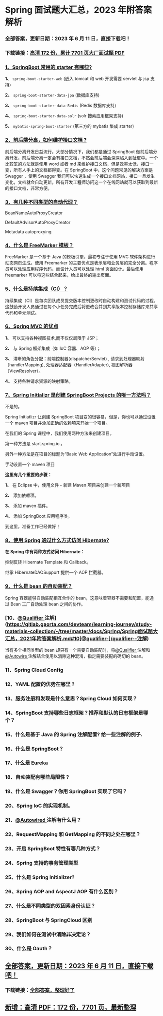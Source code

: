 # Spring 面试题大汇总，2023 年附答案解析

### 全部答案，更新日期：2023 年 6 月 11 日，直接下载吧！

### 下载链接：[高清 172 份，累计 7701 页大厂面试题 PDF](https://gitlab.gaorta.com/devteam/learning-journey/study-materials-collection/-/tree/master/docs/index.md)

### [1、SpringBoot 常用的 starter 有哪些?](https://gitlab.gaorta.com/devteam/learning-journey/study-materials-collection/-/tree/master/docs/Spring/Spring面试题大汇总，2021年附答案解析.md#1springboot常用的starter有哪些)

**1、** `spring-boot-starter-web` (嵌入 tomcat 和 web 开发需要 servlet 与 jsp 支持)

**2、** `spring-boot-starter-data-jpa` (数据库支持)

**3、** `spring-boot-starter-data-Redis` (Redis 数据库支持)

**4、** `spring-boot-starter-data-solr` (solr 搜索应用框架支持)

**5、** `mybatis-spring-boot-starter` (第三方的 mybatis 集成 starter)

### [2、前后端分离，如何维护接口文档 ?](https://gitlab.gaorta.com/devteam/learning-journey/study-materials-collection/-/tree/master/docs/Spring/Spring面试题大汇总，2021年附答案解析.md#2前后端分离如何维护接口文档-)

前后端分离开发日益流行，大部分情况下，我们都是通过 SpringBoot 做前后端分离开发，前后端分离一定会有接口文档，不然会前后端会深深陷入到扯皮中。一个比较笨的方法就是使用 word 或者 md 来维护接口文档，但是效率太低，接口一变，所有人手上的文档都得变。在 SpringBoot 中，这个问题常见的解决方案是 Swagger ，使用 Swagger 我们可以快速生成一个接口文档网站，接口一旦发生变化，文档就会自动更新，所有开发工程师访问这一个在线网站就可以获取到最新的接口文档，非常方便。

### [3、有几种不同类型的自动代理？](https://gitlab.gaorta.com/devteam/learning-journey/study-materials-collection/-/tree/master/docs/Spring/Spring面试题大汇总，2021年附答案解析.md#3有几种不同类型的自动代理)

BeanNameAutoProxyCreator

DefaultAdvisorAutoProxyCreator

Metadata autoproxying

### [4、什么是 FreeMarker 模板？](https://gitlab.gaorta.com/devteam/learning-journey/study-materials-collection/-/tree/master/docs/Spring/Spring面试题大汇总，2021年附答案解析.md#4什么是freemarker模板)

FreeMarker 是一个基于 Java 的模板引擎，最初专注于使用 MVC 软件架构进行动态网页生成。使用 Freemarker 的主要优点是表示层和业务层的完全分离。程序员可以处理应用程序代码，而设计人员可以处理 html 页面设计。最后使用 freemarker 可以将这些结合起来，给出最终的输出页面。

### [5、什么是持续集成（CI）？](https://gitlab.gaorta.com/devteam/learning-journey/study-materials-collection/-/tree/master/docs/Spring/Spring面试题大汇总，2021年附答案解析.md#5什么是持续集成ci)

持续集成（CI）是每次团队成员提交版本控制更改时自动构建和测试代码的过程。这鼓励开发人员通过在每个小任务完成后将更改合并到共享版本控制存储库来共享代码和单元测试。

### [6、Spring MVC 的优点](https://gitlab.gaorta.com/devteam/learning-journey/study-materials-collection/-/tree/master/docs/Spring/Spring面试题大汇总，2021年附答案解析.md#6spring-mvc的优点)

**1、** 可以支持各种视图技术,而不仅仅局限于 JSP；

**2、** 与 Spring 框架集成（如 IoC 容器、AOP 等）；

**3、** 清晰的角色分配：前端控制器(dispatcherServlet) , 请求到处理器映射（handlerMapping), 处理器适配器（HandlerAdapter), 视图解析器（ViewResolver）。

**4、** 支持各种请求资源的映射策略。

### [7、Spring Initializr 是创建 SpringBoot Projects 的唯一方法吗？](https://gitlab.gaorta.com/devteam/learning-journey/study-materials-collection/-/tree/master/docs/Spring/Spring面试题大汇总，2021年附答案解析.md#7spring-initializr-是创建-springboot-projects-的唯一方法吗)

不是的。

Spring Initiatlizr 让创建 SpringBoot 项目变的很容易，但是，你也可以通过设置一个 maven 项目并添加正确的依赖项来开始一个项目。

在我们的 Spring 课程中，我们使用两种方法来创建项目。

第一种方法是 start.spring.io 。

另外一种方法是在项目的标题为“Basic Web Application”处进行手动设置。

手动设置一个 maven 项目

**这里有几个重要的步骤：**

**1、** 在 Eclipse 中，使用文件 - 新建 Maven 项目来创建一个新项目

**2、** 添加依赖项。

**3、** 添加 maven 插件。

**4、** 添加 SpringBoot 应用程序类。

到这里，准备工作已经做好！

### [8、使用 Spring 通过什么方式访问 Hibernate?](https://gitlab.gaorta.com/devteam/learning-journey/study-materials-collection/-/tree/master/docs/Spring/Spring面试题大汇总，2021年附答案解析.md#8使用spring通过什么方式访问hibernate)

**在 Spring 中有两种方式访问 Hibernate：**

控制反转 Hibernate Template 和 Callback。

继承 HibernateDAOSupport 提供一个 AOP 拦截器。

### [9、什么是 bean 的自动装配？](https://gitlab.gaorta.com/devteam/learning-journey/study-materials-collection/-/tree/master/docs/Spring/Spring面试题大汇总，2021年附答案解析.md#9什么是bean的自动装配)

Spring 容器能够自动装配相互合作的 bean，这意味着容器不需要和配置，能通过 Bean 工厂自动处理 bean 之间的协作。

### [10、[@Qualifier ](/Qualifier ) 注解](https://gitlab.gaorta.com/devteam/learning-journey/study-materials-collection/-/tree/master/docs/Spring/Spring面试题大汇总，2021年附答案解析.md#10[@qualifier-]/qualifier--注解)

当有多个相同类型的 bean 却只有一个需要自动装配时，将[@Qualifier ](/Qualifier) 注解和[@Autowire ](/Autowire) 注解结合使用以消除这种混淆，指定需要装配的确切的 bean。

### 11、Spring Cloud Config

### 12、YAML 配置的优势在哪里 ?

### 13、服务注册和发现是什么意思？Spring Cloud 如何实现？

### 14、SpringBoot 支持哪些日志框架？推荐和默认的日志框架是哪个？

### 15、什么是基于 Java 的 Spring 注解配置? 给一些注解的例子.

### 16、什么是 SpringBoot？

### 17、什么是 Eureka

### 18、自动装配有哪些局限性 ?

### 19、什么是 Swagger？你用 SpringBoot 实现了它吗？

### 20、Spring IoC 的实现机制。

### 21、[@Autowired ](/Autowired) 注解有什么用？

### 22、RequestMapping 和 GetMapping 的不同之处在哪里？

### 23、开启 SpringBoot 特性有哪几种方式？

### 24、Spring 支持的事务管理类型

### 25、什么是 Spring Initializer?

### 26、Spring AOP and AspectJ AOP 有什么区别？

### 27、什么是不同类型的双因素身份认证？

### 28、SpringBoot 与 SpringCloud 区别

### 29、我们如何在测试中消除非决定论？

### 30、什么是 Oauth？

## [全部答案，更新日期：2023 年 6 月 11 日，直接下载吧！](https://gitlab.gaorta.com/devteam/learning-journey/study-materials-collection/-/tree/master/docs/daan.md)

### 下载链接：[全部答案，整理好了](https://gitlab.gaorta.com/devteam/learning-journey/study-materials-collection/-/tree/master/docs/daan.md)

## [新增：高清 PDF：172 份，7701 页，最新整理](https://gitlab.gaorta.com/devteam/learning-journey/study-materials-collection/-/tree/master/docs/daan.md)
